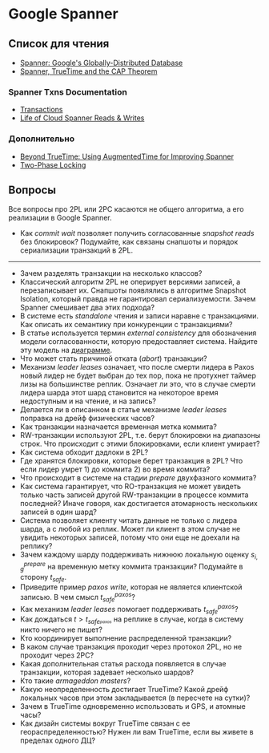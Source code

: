 # Google Spanner

## Список для чтения
* [Spanner: Google's Globally-Distributed Database](https://www.usenix.org/system/files/conference/osdi12/osdi12-final-16.pdf)
* [Spanner, TrueTime and the CAP Theorem](https://ai.google/research/pubs/pub45855)

### Spanner Txns Documentation
* [Transactions](https://cloud.google.com/spanner/docs/transactions)
* [Life of Cloud Spanner Reads & Writes](https://cloud.google.com/spanner/docs/whitepapers/life-of-reads-and-writes)

### Дополнительно
* [Beyond TrueTime: Using AugmentedTime for Improving Spanner](https://cse.buffalo.edu/~demirbas/publications/augmentedTime.pdf)
* [Two-Phase Locking](http://www.mathcs.emory.edu/~cheung/Courses/554/Syllabus/7-serializability/2PL.html)

## Вопросы

Все вопросы про 2PL или 2PC касаются не общего алгоритма, а его реализации в Google Spanner.

* Как _commit wait_ позволяет получить согласованные _snapshot reads_ без блокировок? Подумайте, как связаны снапшоты и порядок сериализации транзакций в 2PL.

---

* Зачем разделять транзакции на несколько классов?
* Классический алгоритм 2PL не оперирует версиями записей, а перезаписывает их. Снапшоты появлялись в алгоритме Snapshot Isolation, который правда не гарантировал сериализуемости. Зачем Spanner смешивает два этих подхода?
* В системе есть _standalone_ чтения и записи наравне с транзакциями. Как описать их семантику при конкуренции с транзакциями?
* В статье используется термин _external consistency_ для обозначения модели согласованности, которую предоставляет система. Найдите эту модель на [диаграмме](https://jepsen.io/consistency).
* Что может стать причиной отката (_abort_) транзакции?
* Механизм _leader leases_ означает, что после смерти лидера в Paxos новый лидер не будет выбран до тех пор, пока не протухнет таймер лизы на большинстве реплик. Означает ли это, что в случае смерти лидера шарда этот шард становится на некоторое время недоступным и на чтение, и на запись?
* Делается ли в описанном в статье механизме _leader leases_ поправка на дрейф физических часов?
* Как транзакции назначается временная метка коммита? 
* RW-транзакции используют 2PL, т.е. берут блокировки на диапазоны строк. Что происходит с этими блокировками, если клиент умирает?
* Как система обходит дэдлоки в 2PL?
* Где хранятся блокировки, которые берет транзакция в 2PL? Что если лидер умрет 1) до коммита 2) во время коммита?
* Что происходит в системе на стадии _prepare_ двухфазного коммита?
* Как система гарантирует, что RO-транзакция не может увидеть только часть записей другой RW-транзакции в процессе коммита последней? Иначе говоря, как достигается атомарность нескольких записей в один шард?
* Система позволяет клиенту читать данные не только с лидера шарда, а с любой из реплик. Может ли клиент в этом случае не увидить некоторых записей, потому что они еще не доехали на реплику?
* Зачем каждому шарду поддерживать нижнюю локальную оценку $`s_{i,g}^{prepare}`$ на временную метку коммита транзакции? Подумайте в сторону $`t_{safe}`$.
* Приведите пример _paxos write_, которая не является клиентской записью. В чем смысл $`t_{safe}^{paxos}`$?
* Как механизм _leader leases_ помогает поддерживать $`t_{safe}^{paxos}`$?
* Как дождаться $`t > t_{safe}_^{paxos}`$ на реплике в случае, когда в систему никто ничего не пишет?
* Кто координирует выполнение распределенной транзакции?
* В каком случае транзакция проходит через протокол 2PL, но не проходит через 2PC?
* Какая дополнительная статья расхода появляется в случае транзакции, которая задевает несколько шардов?
* Кто такие _armageddon masters_?
* Какую неопределенность достигает TrueTime? Какой дрейф локальных часов при этом закладывается (в пересчете на сутки)?
* Зачем в TrueTime одновременно использовать и GPS, и атомные часы?
* Как дизайн системы вокруг TrueTime связан с ее геораспределенностью? Нужен ли вам TrueTime, если вы живете в пределах одного ДЦ?
